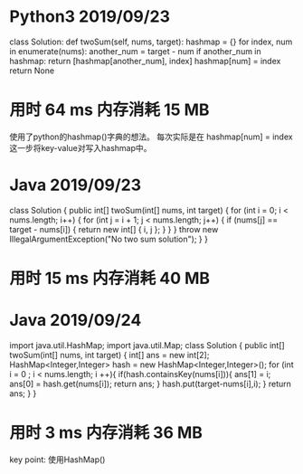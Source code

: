 # Python3 2019/09/23

class Solution:
    def twoSum(self, nums, target):
        hashmap = {}
        for index, num in enumerate(nums):
            another_num = target - num
            if another_num in hashmap:
                return [hashmap[another_num], index]
            hashmap[num] = index 
        return None

# 用时 64 ms   内存消耗  15 MB

使用了python的hashmap()字典的想法。
每次实际是在 hashmap[num] = index 这一步将key-value对写入hashmap中。



# Java 2019/09/23

class Solution {
    public int[] twoSum(int[] nums, int target) {
    for (int i = 0; i < nums.length; i++) {
        for (int j = i + 1; j < nums.length; j++) {
            if (nums[j] == target - nums[i]) {
                return new int[] { i, j };
            }
        }
    }
    throw new IllegalArgumentException("No two sum solution");
}
}

# 用时 15 ms   内存消耗 40 MB


# Java 2019/09/24

import java.util.HashMap;
import java.util.Map;
class Solution {
    public int[] twoSum(int[] nums, int target) {
        int[] ans = new int[2];
        HashMap<Integer,Integer> hash = new HashMap<Integer,Integer>();
        for (int i = 0 ; i < nums.length; i ++){
          if(hash.containsKey(nums[i])){
              ans[1] = i;
              ans[0] = hash.get(nums[i]);
              return ans;
          }
            hash.put(target-nums[i],i);
        }
        return ans;
    }
}

# 用时 3 ms   内存消耗 36 MB

key point: 使用HashMap()
